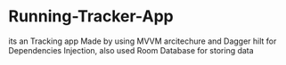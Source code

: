 # Running-Tracker-App

its an Tracking app Made by using MVVM arcitechure and Dagger hilt for Dependencies Injection, also used Room Database for storing data
